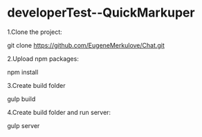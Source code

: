 # developerTest--QuickMarkuper

1.Clone the project:

git clone https://github.com/EugeneMerkulove/Chat.git

2.Upload npm packages:

npm install

3.Create build folder

gulp build

4.Create build folder and run server:

gulp server

